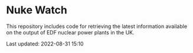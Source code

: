 # Nuke Watch

This repository includes code for retrieving the latest information available on the output of EDF nuclear power plants in the UK.

Last updated: 2022-08-31 15:10